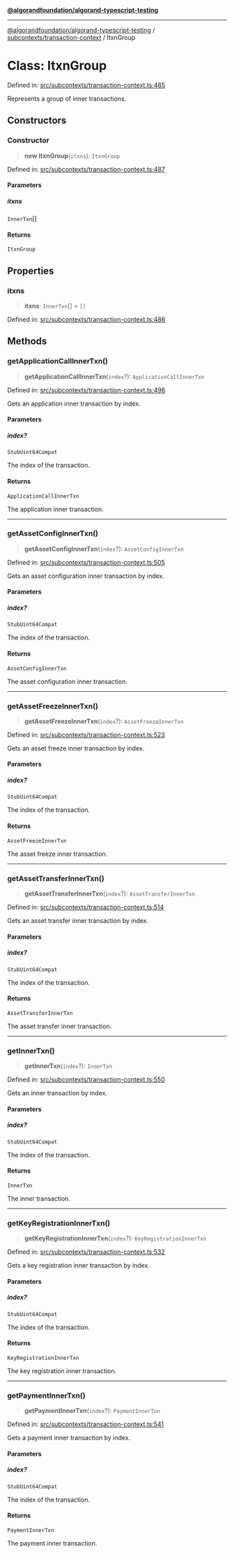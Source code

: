 [**@algorandfoundation/algorand-typescript-testing**](../../../README.md)

***

[@algorandfoundation/algorand-typescript-testing](../../../README.md) / [subcontexts/transaction-context](../README.md) / ItxnGroup

# Class: ItxnGroup

Defined in: [src/subcontexts/transaction-context.ts:485](https://github.com/algorandfoundation/algorand-typescript-testing/blob/main/src/subcontexts/transaction-context.ts#L485)

Represents a group of inner transactions.

## Constructors

### Constructor

> **new ItxnGroup**(`itxns`): `ItxnGroup`

Defined in: [src/subcontexts/transaction-context.ts:487](https://github.com/algorandfoundation/algorand-typescript-testing/blob/main/src/subcontexts/transaction-context.ts#L487)

#### Parameters

##### itxns

`InnerTxn`[]

#### Returns

`ItxnGroup`

## Properties

### itxns

> **itxns**: `InnerTxn`[] = `[]`

Defined in: [src/subcontexts/transaction-context.ts:486](https://github.com/algorandfoundation/algorand-typescript-testing/blob/main/src/subcontexts/transaction-context.ts#L486)

## Methods

### getApplicationCallInnerTxn()

> **getApplicationCallInnerTxn**(`index`?): `ApplicationCallInnerTxn`

Defined in: [src/subcontexts/transaction-context.ts:496](https://github.com/algorandfoundation/algorand-typescript-testing/blob/main/src/subcontexts/transaction-context.ts#L496)

Gets an application inner transaction by index.

#### Parameters

##### index?

`StubUint64Compat`

The index of the transaction.

#### Returns

`ApplicationCallInnerTxn`

The application inner transaction.

***

### getAssetConfigInnerTxn()

> **getAssetConfigInnerTxn**(`index`?): `AssetConfigInnerTxn`

Defined in: [src/subcontexts/transaction-context.ts:505](https://github.com/algorandfoundation/algorand-typescript-testing/blob/main/src/subcontexts/transaction-context.ts#L505)

Gets an asset configuration inner transaction by index.

#### Parameters

##### index?

`StubUint64Compat`

The index of the transaction.

#### Returns

`AssetConfigInnerTxn`

The asset configuration inner transaction.

***

### getAssetFreezeInnerTxn()

> **getAssetFreezeInnerTxn**(`index`?): `AssetFreezeInnerTxn`

Defined in: [src/subcontexts/transaction-context.ts:523](https://github.com/algorandfoundation/algorand-typescript-testing/blob/main/src/subcontexts/transaction-context.ts#L523)

Gets an asset freeze inner transaction by index.

#### Parameters

##### index?

`StubUint64Compat`

The index of the transaction.

#### Returns

`AssetFreezeInnerTxn`

The asset freeze inner transaction.

***

### getAssetTransferInnerTxn()

> **getAssetTransferInnerTxn**(`index`?): `AssetTransferInnerTxn`

Defined in: [src/subcontexts/transaction-context.ts:514](https://github.com/algorandfoundation/algorand-typescript-testing/blob/main/src/subcontexts/transaction-context.ts#L514)

Gets an asset transfer inner transaction by index.

#### Parameters

##### index?

`StubUint64Compat`

The index of the transaction.

#### Returns

`AssetTransferInnerTxn`

The asset transfer inner transaction.

***

### getInnerTxn()

> **getInnerTxn**(`index`?): `InnerTxn`

Defined in: [src/subcontexts/transaction-context.ts:550](https://github.com/algorandfoundation/algorand-typescript-testing/blob/main/src/subcontexts/transaction-context.ts#L550)

Gets an inner transaction by index.

#### Parameters

##### index?

`StubUint64Compat`

The index of the transaction.

#### Returns

`InnerTxn`

The inner transaction.

***

### getKeyRegistrationInnerTxn()

> **getKeyRegistrationInnerTxn**(`index`?): `KeyRegistrationInnerTxn`

Defined in: [src/subcontexts/transaction-context.ts:532](https://github.com/algorandfoundation/algorand-typescript-testing/blob/main/src/subcontexts/transaction-context.ts#L532)

Gets a key registration inner transaction by index.

#### Parameters

##### index?

`StubUint64Compat`

The index of the transaction.

#### Returns

`KeyRegistrationInnerTxn`

The key registration inner transaction.

***

### getPaymentInnerTxn()

> **getPaymentInnerTxn**(`index`?): `PaymentInnerTxn`

Defined in: [src/subcontexts/transaction-context.ts:541](https://github.com/algorandfoundation/algorand-typescript-testing/blob/main/src/subcontexts/transaction-context.ts#L541)

Gets a payment inner transaction by index.

#### Parameters

##### index?

`StubUint64Compat`

The index of the transaction.

#### Returns

`PaymentInnerTxn`

The payment inner transaction.
